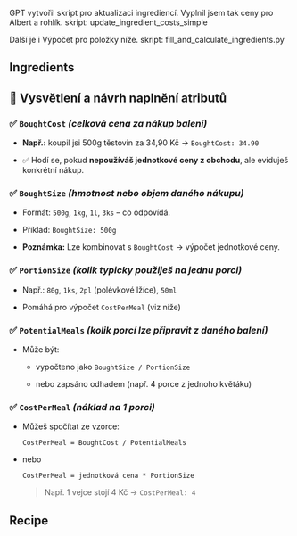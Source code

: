 
GPT vytvořil skript pro aktualizaci ingrediencí. Vyplnil jsem tak ceny pro Albert a rohlík. 
skript: update_ingredient_costs_simple

Další je i Výpočet pro položky níže. 
skript: fill_and_calculate_ingredients.py

## Ingredients



## 🧾 Vysvětlení a návrh naplnění atributů

### ✅ `BoughtCost` _(celková cena za nákup balení)_

- **Např.:** koupil jsi 500g těstovin za 34,90 Kč → `BoughtCost: 34.90`
    
- ✅ Hodí se, pokud **nepoužíváš jednotkové ceny z obchodu**, ale eviduješ konkrétní nákup.
    

### ✅ `BoughtSize` _(hmotnost nebo objem daného nákupu)_

- Formát: `500g`, `1kg`, `1l`, `3ks` – co odpovídá.
    
- Příklad: `BoughtSize: 500g`
    
- **Poznámka:** Lze kombinovat s `BoughtCost` → výpočet jednotkové ceny.
    

### ✅ `PortionSize` _(kolik typicky použiješ na jednu porci)_

- Např.: `80g`, `1ks`, `2pl` (polévkové lžíce), `50ml`
    
- Pomáhá pro výpočet `CostPerMeal` (viz níže)
    

### ✅ `PotentialMeals` _(kolik porcí lze připravit z daného balení)_

- Může být:
    
    - vypočteno jako `BoughtSize / PortionSize`
        
    - nebo zapsáno odhadem (např. 4 porce z jednoho květáku)
        

### ✅ `CostPerMeal` _(náklad na 1 porci)_

- Můžeš spočítat ze vzorce:

    `CostPerMeal = BoughtCost / PotentialMeals`

- nebo


    `CostPerMeal = jednotková cena * PortionSize`
    
    > Např. 1 vejce stojí 4 Kč → `CostPerMeal: 4`
    
## Recipe